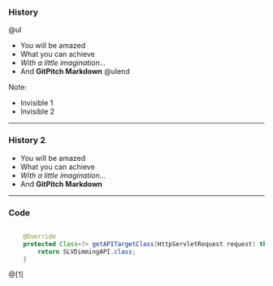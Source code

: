 ### History

@ul
- You will be amazed
- What you can achieve
- *With a little imagination...*
- And **GitPitch Markdown**
@ulend

Note:

- Invisible 1
- Invisible 2

---

### History 2

- You will be amazed
- What you can achieve
- *With a little imagination...*
- And **GitPitch Markdown**


---

### Code

```java

    @Override
    protected Class<?> getAPITargetClass(HttpServletRequest request) throws ClassNotFoundException {
        return SLVDimmingAPI.class;
    }

```

@[1]
